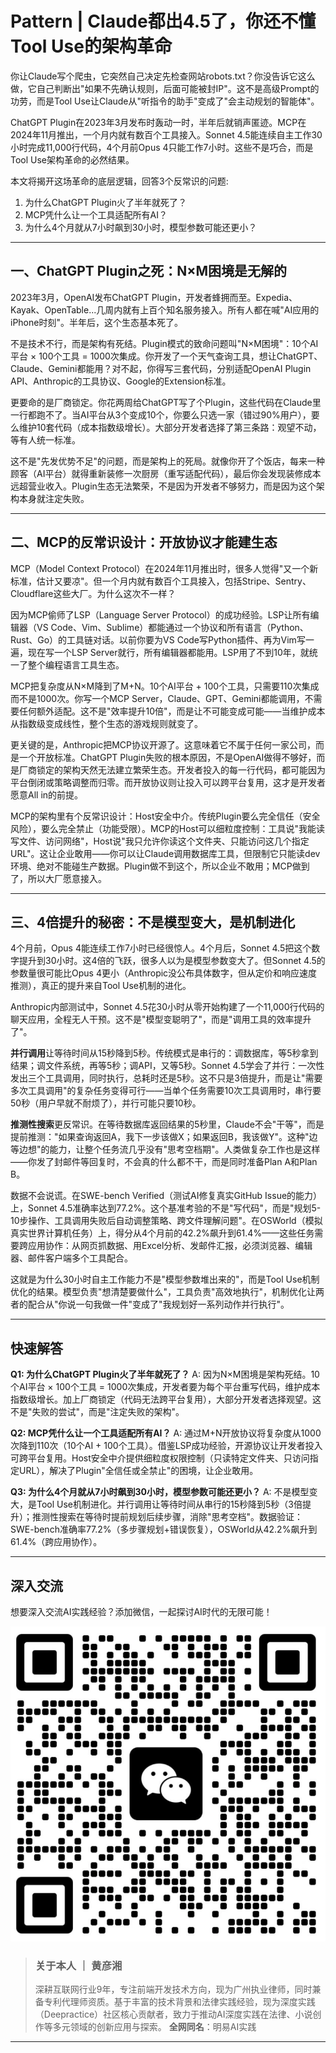 # Pattern | Claude都出4.5了，你还不懂Tool Use的架构革命

你让Claude写个爬虫，它突然自己决定先检查网站robots.txt？你没告诉它这么做，它自己判断出"如果不先确认规则，后面可能被封IP"。这不是高级Prompt的功劳，而是Tool Use让Claude从"听指令的助手"变成了"会主动规划的智能体"。

ChatGPT Plugin在2023年3月发布时轰动一时，半年后就销声匿迹。MCP在2024年11月推出，一个月内就有数百个工具接入。Sonnet 4.5能连续自主工作30小时完成11,000行代码，4个月前Opus 4只能工作7小时。这些不是巧合，而是Tool Use架构革命的必然结果。

本文将揭开这场革命的底层逻辑，回答3个反常识的问题:

1. 为什么ChatGPT Plugin火了半年就死了？
2. MCP凭什么让一个工具适配所有AI？
3. 为什么4个月就从7小时飙到30小时，模型参数可能还更小？

---

## 一、ChatGPT Plugin之死：N×M困境是无解的

2023年3月，OpenAI发布ChatGPT Plugin，开发者蜂拥而至。Expedia、Kayak、OpenTable...几周内就有上百个知名服务接入。所有人都在喊"AI应用的iPhone时刻"。半年后，这个生态基本死了。

不是技术不行，而是架构有死结。Plugin模式的致命问题叫"N×M困境"：10个AI平台 × 100个工具 = 1000次集成。你开发了一个天气查询工具，想让ChatGPT、Claude、Gemini都能用？对不起，你得写三套代码，分别适配OpenAI Plugin API、Anthropic的工具协议、Google的Extension标准。

更要命的是厂商锁定。你花两周给ChatGPT写了个Plugin，这些代码在Claude里一行都跑不了。当AI平台从3个变成10个，你要么只选一家（错过90%用户），要么维护10套代码（成本指数级增长）。大部分开发者选择了第三条路：观望不动，等有人统一标准。

这不是"先发优势不足"的问题，而是架构上的死局。就像你开了个饭店，每来一种顾客（AI平台）就得重新装修一次厨房（重写适配代码），最后你会发现装修成本远超营业收入。Plugin生态无法繁荣，不是因为开发者不够努力，而是因为这个架构本身就注定失败。

---

## 二、MCP的反常识设计：开放协议才能建生态

MCP（Model Context Protocol）在2024年11月推出时，很多人觉得"又一个新标准，估计又要凉"。但一个月内就有数百个工具接入，包括Stripe、Sentry、Cloudflare这些大厂。为什么这次不一样？

因为MCP偷师了LSP（Language Server Protocol）的成功经验。LSP让所有编辑器（VS Code、Vim、Sublime）都能通过一个协议和所有语言（Python、Rust、Go）的工具链对话。以前你要为VS Code写Python插件、再为Vim写一遍，现在写一个LSP Server就行，所有编辑器都能用。LSP用了不到10年，就统一了整个编程语言工具生态。

MCP把复杂度从N×M降到了M+N。10个AI平台 + 100个工具，只需要110次集成而不是1000次。你写一个MCP Server，Claude、GPT、Gemini都能调用，不需要任何额外适配。这不是"效率提升10倍"，而是让不可能变成可能——当维护成本从指数级变成线性，整个生态的游戏规则就变了。

更关键的是，Anthropic把MCP协议开源了。这意味着它不属于任何一家公司，而是一个开放标准。ChatGPT Plugin失败的根本原因，不是OpenAI做得不够好，而是厂商锁定的架构天然无法建立繁荣生态。开发者投入的每一行代码，都可能因为平台倒闭或策略调整而归零。而开放协议则让投入可以跨平台复用，这才是开发者愿意All in的前提。

MCP的架构里有个反常识设计：Host安全中介。传统Plugin要么完全信任（安全风险），要么完全禁止（功能受限）。MCP的Host可以细粒度控制：工具说"我能读写文件、访问网络"，Host说"我只允许你读这个文件夹、只能访问这几个指定URL"。这让企业敢用——你可以让Claude调用数据库工具，但限制它只能读dev环境、绝对不能碰生产数据。Plugin做不到这个，所以企业不敢用；MCP做到了，所以大厂愿意接入。

---

## 三、4倍提升的秘密：不是模型变大，是机制进化

4个月前，Opus 4能连续工作7小时已经很惊人。4个月后，Sonnet 4.5把这个数字提升到30小时。这4倍的飞跃，很多人以为是模型参数变大了。但Sonnet 4.5的参数量很可能比Opus 4更小（Anthropic没公布具体数字，但从定价和响应速度推测），真正的提升来自Tool Use机制的进化。

Anthropic内部测试中，Sonnet 4.5花30小时从零开始构建了一个11,000行代码的聊天应用，全程无人干预。这不是"模型变聪明了"，而是"调用工具的效率提升了"。

**并行调用**让等待时间从15秒降到5秒。传统模式是串行的：调数据库，等5秒拿到结果；调文件系统，再等5秒；调API，又等5秒。Sonnet 4.5学会了并行：一次性发出三个工具调用，同时执行，总耗时还是5秒。这不只是3倍提升，而是让"需要多次工具调用"的复杂任务变得可行——当单个任务需要10次工具调用时，串行要50秒（用户早就不耐烦了），并行可能只要10秒。

**推测性搜索**更反常识。在等待数据库返回结果的5秒里，Claude不会"干等"，而是提前推测："如果查询返回A，我下一步该做X；如果返回B，我该做Y"。这种"边等边想"的能力，让整个任务流几乎没有"思考空档期"。人类做复杂工作也是这样——你发了封邮件等回复时，不会真的什么都不干，而是同时准备Plan A和Plan B。

数据不会说谎。在SWE-bench Verified（测试AI修复真实GitHub Issue的能力）上，Sonnet 4.5准确率达到77.2%。这个基准考验的不是"写代码"，而是"规划5-10步操作、工具调用失败后自动调整策略、跨文件理解问题"。在OSWorld（模拟真实世界计算机任务）上，得分从4个月前的42.2%飙升到61.4%——这些任务需要跨应用协作：从网页抓数据、用Excel分析、发邮件汇报，必须浏览器、编辑器、邮件客户端多个工具配合。

这就是为什么30小时自主工作能力不是"模型参数堆出来的"，而是Tool Use机制优化的结果。模型负责"想清楚要做什么"，工具负责"高效地执行"，机制优化让两者的配合从"你说一句我做一件"变成了"我规划好一系列动作并行执行"。

---

## 快速解答

**Q1: 为什么ChatGPT Plugin火了半年就死了？**
A: 因为N×M困境是架构死结。10个AI平台 × 100个工具 = 1000次集成，开发者要为每个平台重写代码，维护成本指数级增长。加上厂商锁定（代码无法跨平台复用），大部分开发者选择观望。这不是"失败的尝试"，而是"注定失败的架构"。

**Q2: MCP凭什么让一个工具适配所有AI？**
A: 通过M+N开放协议将复杂度从1000次降到110次（10个AI + 100个工具）。借鉴LSP成功经验，开源协议让开发者投入可跨平台复用。Host安全中介提供细粒度权限控制（只读特定文件夹、只访问指定URL），解决了Plugin"全信任或全禁止"的困境，让企业敢用。

**Q3: 为什么4个月就从7小时飙到30小时，模型参数可能还更小？**
A: 不是模型变大，是Tool Use机制进化。并行调用让等待时间从串行的15秒降到5秒（3倍提升）；推测性搜索在等待时提前规划后续步骤，消除"思考空档"。数据验证：SWE-bench准确率77.2%（多步骤规划+错误恢复），OSWorld从42.2%飙升到61.4%（跨应用协作）。

---

## 深入交流

想要深入交流AI实践经验？添加微信，一起探讨AI时代的无限可能！

![微信二维码](assets/二维码.jpg)

> ### 关于本人 ｜ 黄彦湘
> 深耕互联网行业9年，专注前端开发技术方向，现为广州执业律师，同时兼备专利代理师资质。基于丰富的技术背景和法律实践经验，现为深度实践（Deepractice）社区核心贡献者，致力于推动AI深度实践在法律、小说创作等多元领域的创新应用与探索。
> **全网同名**：明易AI实践

---
